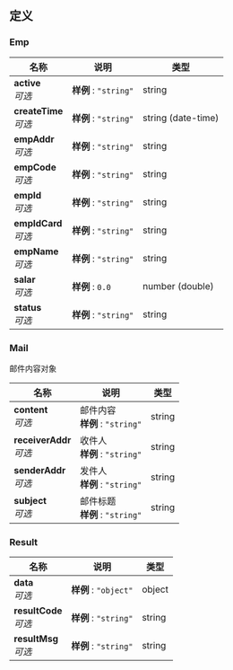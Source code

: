 
<a name="definitions"></a>
## 定义

<a name="emp"></a>
### Emp

|名称|说明|类型|
|---|---|---|
|**active**  <br>*可选*|**样例** : `"string"`|string|
|**createTime**  <br>*可选*|**样例** : `"string"`|string (date-time)|
|**empAddr**  <br>*可选*|**样例** : `"string"`|string|
|**empCode**  <br>*可选*|**样例** : `"string"`|string|
|**empId**  <br>*可选*|**样例** : `"string"`|string|
|**empIdCard**  <br>*可选*|**样例** : `"string"`|string|
|**empName**  <br>*可选*|**样例** : `"string"`|string|
|**salar**  <br>*可选*|**样例** : `0.0`|number (double)|
|**status**  <br>*可选*|**样例** : `"string"`|string|


<a name="mail"></a>
### Mail
邮件内容对象


|名称|说明|类型|
|---|---|---|
|**content**  <br>*可选*|邮件内容  <br>**样例** : `"string"`|string|
|**receiverAddr**  <br>*可选*|收件人  <br>**样例** : `"string"`|string|
|**senderAddr**  <br>*可选*|发件人  <br>**样例** : `"string"`|string|
|**subject**  <br>*可选*|邮件标题  <br>**样例** : `"string"`|string|


<a name="result"></a>
### Result

|名称|说明|类型|
|---|---|---|
|**data**  <br>*可选*|**样例** : `"object"`|object|
|**resultCode**  <br>*可选*|**样例** : `"string"`|string|
|**resultMsg**  <br>*可选*|**样例** : `"string"`|string|



